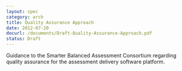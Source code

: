 ```yaml
---
layout: spec
category: arch
title: Quality Assurance Approach
date: 2012-07-20
docurl: /documents/Draft-Quality-Assurance-Approach.pdf
status: Draft
---
```

Guidance to the Smarter Balanced Assessment Consortium regarding quality assurance for the assessment delivery software platform.

